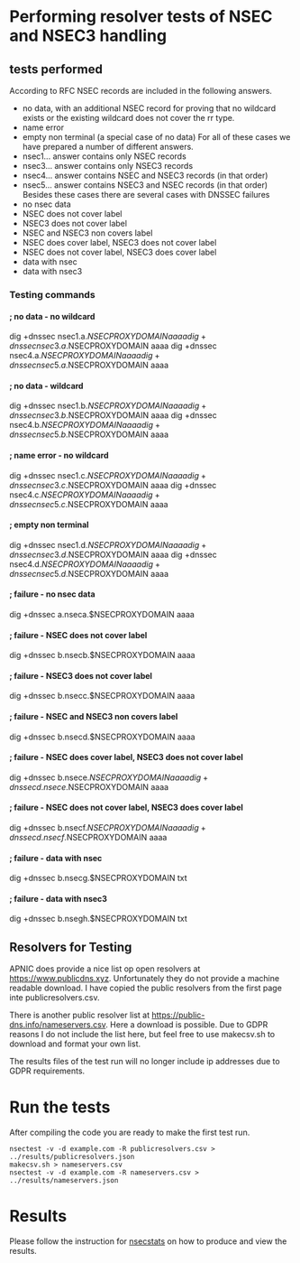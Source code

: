 # Performing resolver tests of NSEC and NSEC3 handling

## tests performed
According to RFC NSEC records are included in the following answers.
- no data, with an additional NSEC record for proving that no wildcard exists or the existing wildcard does not cover the rr type.
- name error
- empty non terminal (a special case of no data)
For all of these cases we have prepared a number of different answers.
- nsec1... answer contains only NSEC records
- nsec3... answer contains only NSEC3 records
- nsec4... answer contains NSEC and NSEC3 records (in that order)
- nsec5... answer contains NSEC3 and NSEC records (in that order)
Besides these cases there are several cases with DNSSEC failures
- no nsec data
- NSEC does not cover label
- NSEC3 does not cover label
- NSEC and NSEC3 non covers label
- NSEC does cover label, NSEC3 does not cover label
- NSEC does not cover label, NSEC3 does cover label
- data with nsec
- data with nsec3
### Testing commands
#### ; no data - no wildcard
dig +dnssec nsec1.a.$NSECPROXYDOMAIN aaaa
dig +dnssec nsec3.a.$NSECPROXYDOMAIN aaaa
dig +dnssec nsec4.a.$NSECPROXYDOMAIN aaaa
dig +dnssec nsec5.a.$NSECPROXYDOMAIN aaaa
#### ; no data - wildcard
dig +dnssec nsec1.b.$NSECPROXYDOMAIN aaaa
dig +dnssec nsec3.b.$NSECPROXYDOMAIN aaaa
dig +dnssec nsec4.b.$NSECPROXYDOMAIN aaaa
dig +dnssec nsec5.b.$NSECPROXYDOMAIN aaaa
#### ; name error - no wildcard
dig +dnssec nsec1.c.$NSECPROXYDOMAIN aaaa
dig +dnssec nsec3.c.$NSECPROXYDOMAIN aaaa
dig +dnssec nsec4.c.$NSECPROXYDOMAIN aaaa
dig +dnssec nsec5.c.$NSECPROXYDOMAIN aaaa
#### ; empty non terminal
dig +dnssec nsec1.d.$NSECPROXYDOMAIN aaaa
dig +dnssec nsec3.d.$NSECPROXYDOMAIN aaaa
dig +dnssec nsec4.d.$NSECPROXYDOMAIN aaaa
dig +dnssec nsec5.d.$NSECPROXYDOMAIN aaaa
#### ; failure - no nsec data
dig +dnssec a.nseca.$NSECPROXYDOMAIN aaaa
#### ; failure - NSEC does not cover label
dig +dnssec b.nsecb.$NSECPROXYDOMAIN aaaa
#### ; failure - NSEC3 does not cover label
dig +dnssec b.nsecc.$NSECPROXYDOMAIN aaaa
#### ; failure - NSEC and NSEC3 non covers label
dig +dnssec b.nsecd.$NSECPROXYDOMAIN aaaa
#### ; failure - NSEC does cover label, NSEC3 does not cover label
dig +dnssec b.nsece.$NSECPROXYDOMAIN aaaa
dig +dnssec d.nsece.$NSECPROXYDOMAIN aaaa
#### ; failure - NSEC does not cover label, NSEC3 does cover label
dig +dnssec b.nsecf.$NSECPROXYDOMAIN aaaa
dig +dnssec d.nsecf.$NSECPROXYDOMAIN aaaa
#### ; failure - data with nsec
dig +dnssec b.nsecg.$NSECPROXYDOMAIN txt
#### ; failure - data with nsec3
dig +dnssec b.nsegh.$NSECPROXYDOMAIN txt

## Resolvers for Testing
APNIC does provide a nice list op open resolvers at https://www.publicdns.xyz.
Unfortunately they do not provide a machine readable download. I have
copied the public resolvers from the first page inte publicresolvers.csv.

There is another public resolver list at https://public-dns.info/nameservers.csv.
Here a download is possible. Due to GDPR reasons I do not include the list here,
but feel free to use makecsv.sh to download and format your own list.

The results files of the test run will no longer include ip addresses due to GDPR
requirements.

# Run the tests
After compiling the code you are ready to make the first test run.
```
nsectest -v -d example.com -R publicresolvers.csv > ../results/publicresolvers.json
makecsv.sh > nameservers.csv
nsectest -v -d example.com -R nameservers.csv > ../results/nameservers.json
```

# Results
Please follow the instruction for [nsecstats](../nsecstats) on how to produce and view the results.
